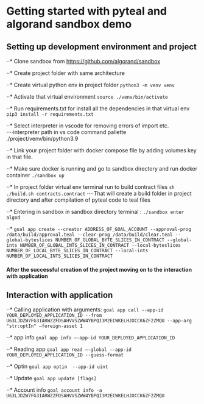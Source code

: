 # Getting started with pyteal and algorand sandbox demo

## Setting up development environment and project

⋅⋅* Clone sandbox from https://github.com/algorand/sandbox

⋅⋅* Create project folder with same architecture

⋅⋅* Create virtual python env in project folder
```python3 -m venv venv```

⋅⋅* Activate that virtual environment
```source ./venv/bin/activate```

⋅⋅* Run requirements.txt for install all the dependencies in that virtual env
```pip3 install -r requirements.txt```

⋅⋅* Select interpreter in vscode for removing errors of import etc.
⋅⋅⋅⋅interpreter path in vs code command pallette ./project/venv/bin/python3.9

⋅⋅* Link your project folder with docker compose file by adding volumes key in that file.

⋅⋅* Make sure docker is running and go to sandbox directory and run docker container
```./sandbox up```

⋅⋅* In project folder virtual env terminal run to build contract files 
```sh ./build.sh contracts.contract```
⋅⋅⋅⋅That will create a build folder in project directory and after compilation of pyteal code to teal files

⋅⋅* Entering in sandbox in sandbox directory terminal :
```./sandbox enter algod```

⋅⋅* 
```goal app create --creator ADDRESS_OF_GOAL_ACCOUNT --approval-prog /data/build/approval.teal --clear-prog /data/build/clear.teal --global-byteslices NUMBER_OF_GLOBAL_BYTE_SLICES_IN_CONTRACT --global-ints NUMBER_OF_GLOBAL_INTS_SLICES_IN_CONTRACT --local-byteslices NUMBER_OF_LOCAL_BYTE_SLICES_IN_CONTRACT --local-ints NUMBER_OF_LOCAL_INTS_SLICES_IN_CONTRACT```


#### After the successful creation of the project moving on to the interaction with application  

## Interaction with application 
⋅⋅* Calling application with arguments:
```goal app call --app-id YOUR_DEPLOYED_APPLICATION_ID --from U63LJDZW7FG3IARWZZFDSAHVVSZWW4YBPQI3M2ECWKELHJXCCK6ZF2ZMQU --app-arg "str:optIn" —foreign-asset 1```

⋅⋅* app info
```goal app info —-app-id YOUR_DEPLOYED_APPLICATION_ID```

⋅⋅* Reading app 
```goal app read —-global --app-id YOUR_DEPLOYED_APPLICATION_ID --guess-format```

⋅⋅* Optin
```goal app optin  --app-id uint```

⋅⋅* Update
```goal app update [flags]```

⋅⋅* Account info
```goal account info -a U63LJDZW7FG3IARWZZFDSAHVVSZWW4YBPQI3M2ECWKELHJXCCK6ZF2ZMQU```

